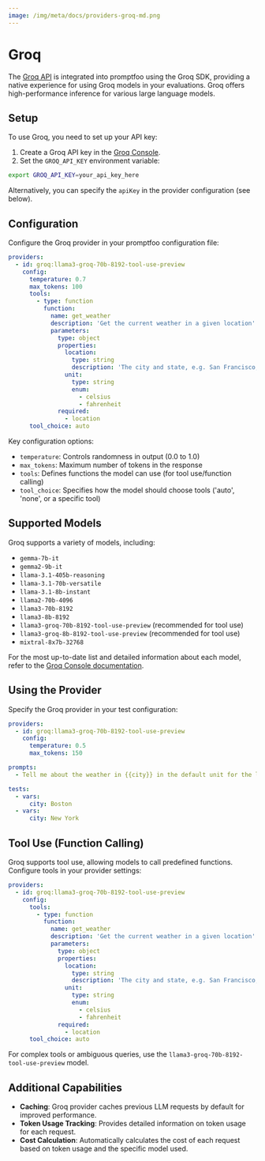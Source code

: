 ```yaml
---
image: /img/meta/docs/providers-groq-md.png
---
```

# Groq

The [Groq API](https://wow.groq.com) is integrated into promptfoo using the Groq SDK, providing a native experience for using Groq models in your evaluations. Groq offers high-performance inference for various large language models.

## Setup

To use Groq, you need to set up your API key:

1. Create a Groq API key in the [Groq Console](https://console.groq.com/).
2. Set the `GROQ_API_KEY` environment variable:

```sh
export GROQ_API_KEY=your_api_key_here
```

Alternatively, you can specify the `apiKey` in the provider configuration (see below).

## Configuration

Configure the Groq provider in your promptfoo configuration file:

```yaml
providers:
  - id: groq:llama3-groq-70b-8192-tool-use-preview
    config:
      temperature: 0.7
      max_tokens: 100
      tools:
        - type: function
          function:
            name: get_weather
            description: 'Get the current weather in a given location'
            parameters:
              type: object
              properties:
                location:
                  type: string
                  description: 'The city and state, e.g. San Francisco, CA'
                unit:
                  type: string
                  enum:
                    - celsius
                    - fahrenheit
              required:
                - location
      tool_choice: auto
```

Key configuration options:

- `temperature`: Controls randomness in output (0.0 to 1.0)
- `max_tokens`: Maximum number of tokens in the response
- `tools`: Defines functions the model can use (for tool use/function calling)
- `tool_choice`: Specifies how the model should choose tools ('auto', 'none', or a specific tool)

## Supported Models

Groq supports a variety of models, including:

- `gemma-7b-it`
- `gemma2-9b-it`
- `llama-3.1-405b-reasoning`
- `llama-3.1-70b-versatile`
- `llama-3.1-8b-instant`
- `llama2-70b-4096`
- `llama3-70b-8192`
- `llama3-8b-8192`
- `llama3-groq-70b-8192-tool-use-preview` (recommended for tool use)
- `llama3-groq-8b-8192-tool-use-preview` (recommended for tool use)
- `mixtral-8x7b-32768`

For the most up-to-date list and detailed information about each model, refer to the [Groq Console documentation](https://console.groq.com/docs/models).

## Using the Provider

Specify the Groq provider in your test configuration:

```yaml
providers:
  - id: groq:llama3-groq-70b-8192-tool-use-preview
    config:
      temperature: 0.5
      max_tokens: 150

prompts:
  - Tell me about the weather in {{city}} in the default unit for the location.

tests:
  - vars:
      city: Boston
  - vars:
      city: New York
```

## Tool Use (Function Calling)

Groq supports tool use, allowing models to call predefined functions. Configure tools in your provider settings:

```yaml
providers:
  - id: groq:llama3-groq-70b-8192-tool-use-preview
    config:
      tools:
        - type: function
          function:
            name: get_weather
            description: 'Get the current weather in a given location'
            parameters:
              type: object
              properties:
                location:
                  type: string
                  description: 'The city and state, e.g. San Francisco, CA'
                unit:
                  type: string
                  enum:
                    - celsius
                    - fahrenheit
              required:
                - location
      tool_choice: auto
```

For complex tools or ambiguous queries, use the `llama3-groq-70b-8192-tool-use-preview` model.

## Additional Capabilities

- **Caching**: Groq provider caches previous LLM requests by default for improved performance.
- **Token Usage Tracking**: Provides detailed information on token usage for each request.
- **Cost Calculation**: Automatically calculates the cost of each request based on token usage and the specific model used.
